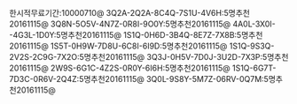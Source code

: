 한시적무료기간:10000710@
3Q2A-2Q2A-8C4Q-7S1U-4V6H:5명추천20161115@
3Q8N-5O5V-4N7Z-0R8I-9O0Y:5명추천20161115@
4A0L-3X0I--4G3L-1D0Y:5명추천20161115@
1S1Q-0H6D-3B4Q-8E7Z-7X8B:5명추천20161115@
1S5T-0H9W-7D8U-6C8I-6I9D:5명추천20161115@
1S1Q-9S3Q-2V2S-2C9G-7X2O:5명추천20161115@
3Q3J-0H5V-7D0J-3U2D-7X3P:5명추천20161115@
2W9S-6G1C-4Z2S-0R0Y-6I6H:5명추천20161115@
1S1Q-6G7T-7D3C-0R6V-2Q4Z:5명추천20161115@
3Q0L-9S8Y-5M7Z-06RV-0Q7M:5명추천20161115@
